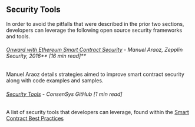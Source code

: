 ## Security Tools

In order to avoid the pitfalls that were described in the prior two sections, developers can leverage the following open source security frameworks and tools.

###### [Onward with Ethereum Smart Contract Security](https://blog.zeppelin.solutions/onward-with-ethereum-smart-contract-security-97a827e47702) - Manuel Araoz, Zepplin Security, 2016** \[16 min read\]**

Manuel Araoz details strategies aimed to improve smart contract security along with code examples and samples.

###### [Security Tools](https://consensys.github.io/smart-contract-best-practices/security_tools/) - ConsenSys GitHub \[1 min read\]

A list of security tools that developers can leverage, found within the [Smart Contract Best Practices](https://consensys.github.io/smart-contract-best-practices/)

